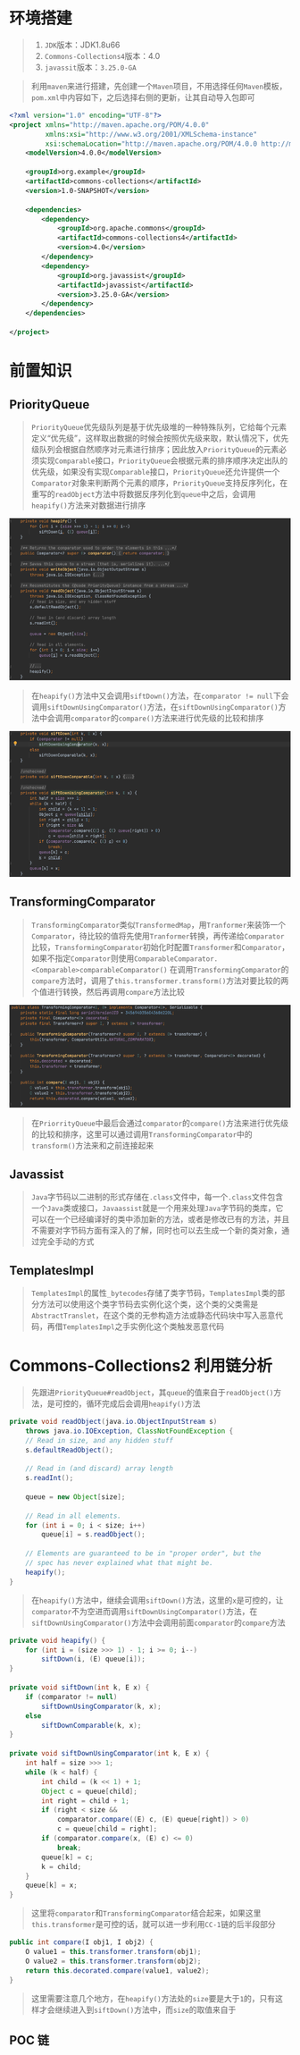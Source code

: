 # 环境搭建
> 1. `JDK`版本：JDK1.8u66
> 2. `Commons-Collections4`版本：4.0
> 3. `javassit`版本：`3.25.0-GA`

> 利用`maven`来进行搭建，先创建一个`Maven`项目，不用选择任何`Maven`模板，`pom.xml`中内容如下，之后选择右侧的更新，让其自动导入包即可

```xml
<?xml version="1.0" encoding="UTF-8"?>
<project xmlns="http://maven.apache.org/POM/4.0.0"
         xmlns:xsi="http://www.w3.org/2001/XMLSchema-instance"
         xsi:schemaLocation="http://maven.apache.org/POM/4.0.0 http://maven.apache.org/xsd/maven-4.0.0.xsd">
    <modelVersion>4.0.0</modelVersion>

    <groupId>org.example</groupId>
    <artifactId>commons-collections</artifactId>
    <version>1.0-SNAPSHOT</version>

    <dependencies>
        <dependency>
            <groupId>org.apache.commons</groupId>
            <artifactId>commons-collections4</artifactId>
            <version>4.0</version>
        </dependency>
        <dependency>
            <groupId>org.javassist</groupId>
            <artifactId>javassist</artifactId>
            <version>3.25.0-GA</version>
        </dependency>
    </dependencies>

</project>
```

# 前置知识
## PriorityQueue
> `PriorityQueue`优先级队列是基于优先级堆的一种特殊队列，它给每个元素定义“优先级”，这样取出数据的时候会按照优先级来取，默认情况下，优先级队列会根据自然顺序对元素进行排序；因此放入`PriorityQueue`的元素必须实现`Comparable`接口，`PriorityQueue`会根据元素的排序顺序决定出队的优先级，如果没有实现`Comparable`接口，`PriorityQueue`还允许提供一个`Comparator`对象来判断两个元素的顺序，`PriorityQueue`支持反序列化，在重写的`readObject`方法中将数据反序列化到`queue`中之后，会调用`heapify()`方法来对数据进行排序

<img src="./images/1.png" alt="">

> 在`heapify()`方法中又会调用`siftDown()`方法，在`comparator != null`下会调用`siftDownUsingComparator()`方法，在`siftDownUsingComparator()`方法中会调用`comparator`的`compare()`方法来进行优先级的比较和排序

<img src="./images/2.png" alt="">

## TransformingComparator
> `TransformingComparator`类似`TransformedMap`，用`Tranformer`来装饰一个`Comparator`，待比较的值将先使用`Tranformer`转换，再传递给`Comparator`比较，`TransformingComparator`初始化时配置`Transformer`和`Comparator`，如果不指定`Comparator`则使用`ComparableComparator.<Comparable>comparableComparator()`
> 在调用`TransformingComparator`的`compare`方法时，调用了`this.transformer.transform()`方法对要比较的两个值进行转换，然后再调用`compare`方法比较

<img src="./images/3.png" alt="">

> 在`PriorrityQueue`中最后会通过`comparator`的`compare()`方法来进行优先级的比较和排序，这里可以通过调用`TransformingComparator`中的`transform()`方法来和之前连接起来

## Javassist
> `Java`字节码以二进制的形式存储在`.class`文件中，每一个`.class`文件包含一个`Java`类或接口，`Javaassist`就是一个用来处理`Java`字节码的类库，它可以在一个已经编译好的类中添加新的方法，或者是修改已有的方法，并且不需要对字节码方面有深入的了解，同时也可以去生成一个新的类对象，通过完全手动的方式

## TemplatesImpl
> `TemplatesImpl`的属性`_bytecodes`存储了类字节码，`TemplatesImpl`类的部分方法可以使用这个类字节码去实例化这个类，这个类的父类需是`AbstractTranslet`，在这个类的无参构造方法或静态代码块中写入恶意代码，再借`TemplatesImpl`之手实例化这个类触发恶意代码

# Commons-Collections2 利用链分析
> 先跟进`PriorityQueue#readObject`，其`queue`的值来自于`readObject()`方法，是可控的，循环完成后会调用`heapify()`方法

```java
private void readObject(java.io.ObjectInputStream s)
    throws java.io.IOException, ClassNotFoundException {
    // Read in size, and any hidden stuff
    s.defaultReadObject();

    // Read in (and discard) array length
    s.readInt();

    queue = new Object[size];

    // Read in all elements.
    for (int i = 0; i < size; i++)
        queue[i] = s.readObject();

    // Elements are guaranteed to be in "proper order", but the
    // spec has never explained what that might be.
    heapify();
}
```
> 在`heapify()`方法中，继续会调用`siftDown()`方法，这里的`x`是可控的，让`comparator`不为空进而调用`siftDownUsingComparator()`方法，在`siftDownUsingComparator()`方法中会调用前面`comparator`的`compare`方法

```java
private void heapify() {
    for (int i = (size >>> 1) - 1; i >= 0; i--)
        siftDown(i, (E) queue[i]);
}

private void siftDown(int k, E x) {
    if (comparator != null)
        siftDownUsingComparator(k, x);
    else
        siftDownComparable(k, x);
}

private void siftDownUsingComparator(int k, E x) {
    int half = size >>> 1;
    while (k < half) {
        int child = (k << 1) + 1;
        Object c = queue[child];
        int right = child + 1;
        if (right < size &&
            comparator.compare((E) c, (E) queue[right]) > 0)
            c = queue[child = right];
        if (comparator.compare(x, (E) c) <= 0)
            break;
        queue[k] = c;
        k = child;
    }
    queue[k] = x;
}
```
> 这里将`comparator`和`TransformingComparator`结合起来，如果这里`this.transformer`是可控的话，就可以进一步利用`CC-1`链的后半段部分

```java
public int compare(I obj1, I obj2) {
    O value1 = this.transformer.transform(obj1);
    O value2 = this.transformer.transform(obj2);
    return this.decorated.compare(value1, value2);
}
```
> 这里需要注意几个地方，在`heapify()`方法处的`size`要是大于`1`的，只有这样才会继续进入到`siftDown()`方法中，而`size`的取值来自于

## POC 链

```java

```

